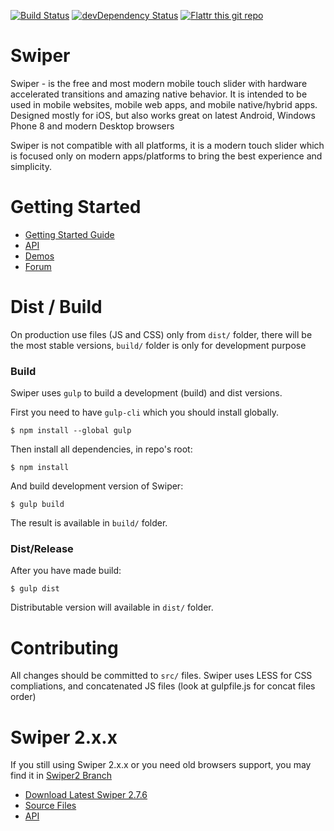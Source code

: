[![Build Status](https://travis-ci.org/nolimits4web/Swiper.svg?branch=master)](https://travis-ci.org/nolimits4web/Swiper)
[![devDependency Status](https://david-dm.org/nolimits4web/swiper/dev-status.svg)](https://david-dm.org/nolimits4web/swiper#info=devDependencies)
[![Flattr this git repo](http://api.flattr.com/button/flattr-badge-large.png)](https://flattr.com/submit/auto?user_id=nolimits4web&url=https://github.com/nolimits4web/swiper/&title=Framework7&language=JavaScript&tags=github&category=software)

Swiper
==========

Swiper - is the free and most modern mobile touch slider with hardware accelerated transitions and amazing native behavior. It is intended to be used in mobile websites, mobile web apps, and mobile native/hybrid apps. Designed mostly for iOS, but also works great on latest Android, Windows Phone 8 and modern Desktop browsers

Swiper is not compatible with all platforms, it is a modern touch slider which is focused only on modern apps/platforms to bring the best experience and simplicity.

# Getting Started
  * [Getting Started Guide](http://www.idangero.us/swiper/get-started/)
  * [API](http://www.idangero.us/swiper/api/)
  * [Demos](http://www.idangero.us/swiper/demos/)
  * [Forum](http://www.idangero.us/swiper/forum/)

# Dist / Build

On production use files (JS and CSS) only from `dist/` folder, there will be the most stable versions, `build/` folder is only for development purpose

### Build

Swiper uses `gulp` to build a development (build) and dist versions.

First you need to have `gulp-cli` which you should install globally.

```
$ npm install --global gulp
```

Then install all dependencies, in repo's root:

```
$ npm install
```

And build development version of Swiper:
```
$ gulp build
```

The result is available in `build/` folder.

### Dist/Release

After you have made build:

```
$ gulp dist
```

Distributable version will available in `dist/` folder.

# Contributing

All changes should be committed to `src/` files. Swiper uses LESS for CSS compliations, and concatenated JS files (look at gulpfile.js for concat files order)

Swiper 2.x.x
==========

If you still using Swiper 2.x.x or you need old browsers support, you may find it in [Swiper2 Branch](https://github.com/nolimits4web/Swiper/tree/Swiper2)
* [Download Latest Swiper 2.7.6](https://github.com/nolimits4web/Swiper/archive/v2.7.6.zip)
* [Source Files](https://github.com/nolimits4web/Swiper/tree/Swiper2/src)
* [API](https://github.com/nolimits4web/Swiper/blob/Swiper2/API.md)
